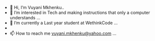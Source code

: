 - 👋 Hi, I’m Vuyani Mkhenku..
- 👀 I’m interested in Tech and making instructions that only a computer understands  ...
- 🌱 I’m currently a Last year student at WethinkCode ...
-
- 📫 How to reach me  vuyani.mkhenku@yahoo.com ...

<!---
WAR-CODER/WAR-CODER is a ✨ special ✨ repository because its `README.md` (this file) appears on your GitHub profile.
You can click the Preview link to take a look at your changes.
--->
